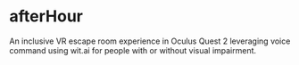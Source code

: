 # afterHour
An inclusive VR escape room experience in Oculus Quest 2 leveraging voice command using wit.ai for people with or without visual impairment.
